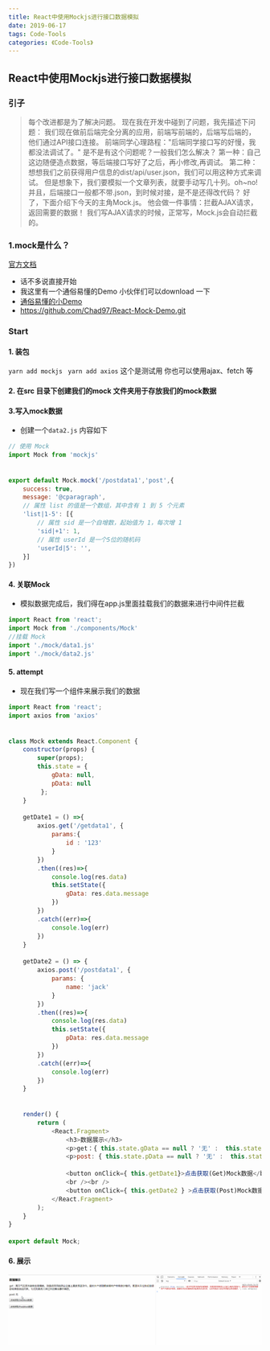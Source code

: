 ```yaml
---
title: React中使用Mockjs进行接口数据模拟
date: 2019-06-17
tags: Code-Tools
categories: 《Code-Tools》
---
```


## React中使用Mockjs进行接口数据模拟

### 引子
>每个改进都是为了解决问题。
>现在我在开发中碰到了问题，我先描述下问题：
>我们现在做前后端完全分离的应用，前端写前端的，后端写后端的，他们通过API接口连接。
>前端同学心理路程："后端同学接口写的好慢，我都没法调试了。"
>是不是有这个问题呢？一般我们怎么解决？
>第一种：自己这边随便造点数据，等后端接口写好了之后，再小修改,再调试。
>第二种：想想我们之前获得用户信息的dist/api/user.json，我们可以用这种方式来调试。
>但是想象下，我们要模拟一个文章列表，就要手动写几十列。oh~no!
>并且，后端接口一般都不带.json，到时候对接，是不是还得改代码？
>好了，下面介绍下今天的主角Mock.js。
>他会做一件事情：拦截AJAX请求，返回需要的数据！
>我们写AJAX请求的时候，正常写，Mock.js会自动拦截的。

### 1.mock是什么？
[官方文档](http://mockjs.com/)

- 话不多说直接开始
- 我这里有一个通俗易懂的Demo 小伙伴们可以download 一下
 - [通俗易懂的小Demo](https://github.com/Chad97/React-Mock-Demo.git)
 - https://github.com/Chad97/React-Mock-Demo.git
### Start
#### 1. 装包
`yarn add mockjs `
`yarn add axios` 这个是测试用 你也可以使用ajax、fetch 等

#### 2. 在src 目录下创建我们的mock 文件夹用于存放我们的mock数据

#### 3.写入mock数据

- 创建一个`data2.js` 内容如下

```js
// 使用 Mock
import Mock from 'mockjs'


export default Mock.mock('/postdata1','post',{
    success: true,
    message: '@cparagraph',
    // 属性 list 的值是一个数组，其中含有 1 到 5 个元素
    'list|1-5': [{
        // 属性 sid 是一个自增数，起始值为 1，每次增 1
        'sid|+1': 1,
        // 属性 userId 是一个5位的随机码
        'userId|5': '',
    }]
})
```
#### 4. 关联Mock
- 模拟数据完成后，我们得在app.js里面挂载我们的数据来进行中间件拦截

```js
import React from 'react';
import Mock from './components/Mock'
//挂载 Mock
import './mock/data1.js'
import './mock/data2.js'
```

#### 5. attempt
- 现在我们写一个组件来展示我们的数据

```js
import React from 'react';
import axios from 'axios'


class Mock extends React.Component {
    constructor(props) {
        super(props);
        this.state = { 
            gData: null,
            pData: null
         };
    }

    getDate1 = () =>{
        axios.get('/getdata1', {
            params:{
                id : '123'
            }
        })
        .then((res)=>{
            console.log(res.data)
            this.setState({
                gData: res.data.message
            })
        })
        .catch((err)=>{
            console.log(err)
        })
    }

    getDate2 = () => {
        axios.post('/postdata1', {
            params: {
                name: 'jack'
            }
        })
        .then((res)=>{
            console.log(res.data)
            this.setState({
                pData: res.data.message
            })
        })
        .catch((err)=>{
            console.log(err)
        })
    }


    render() {
        return (
            <React.Fragment>
                <h3>数据展示</h3>
                <p>get：{ this.state.gData == null ? '无' :  this.state.gData }</p>
                <p>post: { this.state.pData == null ? '无' :  this.state.pData } </p>

                <button onClick={ this.getDate1}>点击获取(Get)Mock数据</button>
                <br /><br />
                <button onClick={ this.getDate2 } >点击获取(Post)Mock数据</button>
            </React.Fragment>
        );
    }
}

export default Mock;
```


#### 6. 展示

![Mockjs](./React中使用Mockjs进行接口数据模拟/morkGif.gif)